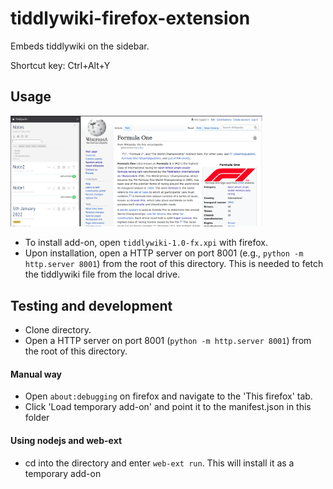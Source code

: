 # tiddlywiki-firefox-extension
Embeds tiddlywiki on the sidebar. 

Shortcut key: Ctrl+Alt+Y


## Usage
<img src="screenshot.png" width="80%">

* To install add-on, open `tiddlywiki-1.0-fx.xpi` with firefox.
* Upon installation, open a HTTP server on port 8001 (e.g., `python -m http.server 8001`) from the root of this directory. This is needed to fetch the tiddlywiki file from the local drive.

## Testing and development
* Clone directory. 
* Open a HTTP server on port 8001 (`python -m http.server 8001`) from the root of this directory.

#### Manual way
* Open `about:debugging` on firefox and navigate to the 'This firefox' tab.
* Click 'Load temporary add-on' and point it to the manifest.json in this folder

#### Using nodejs and web-ext
* cd into the directory and enter `web-ext run`. This will install it as a temporary add-on

